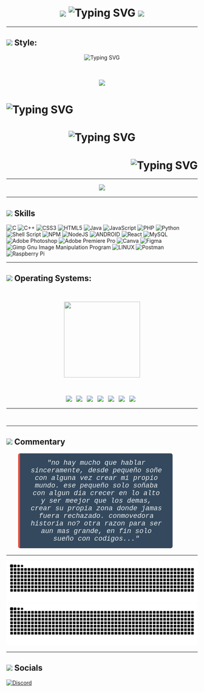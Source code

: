 <h1 align="center">
  <img src="https://images-ext-1.discordapp.net/external/dTBvH2b7mVpqTyrdzrEFn-FFTc4xdw3cTW_8Ebc2a74/%3Fv%3D1/https/cdn.discordapp.com/emojis/1138922811096830043.gif" height="35"/>

  <img src="https://readme-typing-svg.demolab.com?font=Share+Tech+Mono&size=28&duration=3000&pause=1000&color=%239400D3&center=true&vCenter=true&width=500&lines=Welcome+To+My+Profile;I+AM...;𝑨𝒓𝒄𝒊𝒓𝒊𝒖𝒔+♰+//+menosmrx" alt="Typing SVG" />
  
  <img src="https://images-ext-1.discordapp.net/external/n0b4wnSJGXX_xab0X4GZHo_TLAucUfaw91oAxkLwrq0/%3Fv%3D1/https/cdn.discordapp.com/emojis/1246303550339022918.gif" height="40"/>
</h1>


--- 

## <img src="https://images-ext-1.discordapp.net/external/AeZkl48hm0jq09zFalUVhp_MYFtxjP1BrHHMYF2Qz5M/%3Fv%3D1/https/cdn.discordapp.com/emojis/1112998842258952286.png?format=webp&quality=lossless" width ="25"> <b>  Style:</b> 

<p align="center">
  <img src="https://readme-typing-svg.demolab.com?font=Fira+Code&size=28&duration=4000&pause=1000&color=%230d2fa1&center=true&vCenter=true&width=600&lines=DISCORD+DEVELOPER;CREATE+BOTS+🤖;My+Best+Sleep+Is+When+I+Program" alt="Typing SVG" />
</p>

<h1 align="center">
<img src="https://images-ext-1.discordapp.net/external/dT3DiwihBoC_vXM-Y2_gA1fzAbFBlxt4cnlhC9nPyBs/%3Fv%3D1/https/cdn.discordapp.com/emojis/1069139458605207552.png?format=webp&quality=lossless" height="35"/>
</h1>

<h1 align="left">
<img src="https://readme-typing-svg.demolab.com?font=Fira+Code&size=28&duration=4000&pause=1000&color=%238a0000&center=true&vCenter=true&width=600&lines=Sentimiento+🖤" alt="Typing SVG" />
</h1>

<h1 align="center">
<img src="https://readme-typing-svg.demolab.com?font=Fira+Code&size=28&duration=3700&pause=1000&color=%23D4AF37&center=true&vCenter=true&width=600&lines=Elegancia+💎" alt="Typing SVG" />
</h1>

<h1 align="right">
<img src="https://readme-typing-svg.demolab.com?font=Fira+Code&size=28&duration=3500&pause=1000&color=%236A0DAD&center=true&vCenter=true&width=600&lines=Y+Maldad+🎭" alt="Typing SVG" />
</h1>

--- 

<div align="center">
    <img height="150" src="https://media.giphy.com/media/M9gbBd9nbDrOTu1Mqx/giphy.gif" />
</div> 

---

## <img src="https://media2.giphy.com/media/QssGEmpkyEOhBCb7e1/giphy.gif?cid=ecf05e47a0n3gi1bfqntqmob8g9aid1oyj2wr3ds3mg700bl&rid=giphy.gif" width ="25"> <b>  Skills</b> 
![C](https://img.shields.io/badge/c-%2300599C.svg?style=flat&logo=c&logoColor=white) ![C++](https://img.shields.io/badge/c++-%2300599C.svg?style=flat&logo=c%2B%2B&logoColor=white) ![CSS3](https://img.shields.io/badge/css3-%231572B6.svg?style=flat&logo=css3&logoColor=white) ![HTML5](https://img.shields.io/badge/html5-%23E34F26.svg?style=flat&logo=html5&logoColor=white) ![Java](https://img.shields.io/badge/java-%23ED8B00.svg?style=flat&logo=java&logoColor=white) ![JavaScript](https://img.shields.io/badge/javascript-%23323330.svg?style=flat&logo=javascript&logoColor=%23F7DF1E) ![PHP](https://img.shields.io/badge/php-%23777BB4.svg?style=flat&logo=php&logoColor=white) ![Python](https://img.shields.io/badge/python-3670A0?style=flat&logo=python&logoColor=ffdd54) ![Shell Script](https://img.shields.io/badge/shell_script-%23121011.svg?style=flat&logo=gnu-bash&logoColor=white) ![NPM](https://img.shields.io/badge/NPM-%23000000.svg?style=flat&logo=npm&logoColor=white) ![NodeJS](https://img.shields.io/badge/node.js-6DA55F?style=flat&logo=node.js&logoColor=white) ![ANDROID](https://img.shields.io/badge/android-%2320232a.svg?style=flat&logo=android&logoColor=%a4c639) ![React](https://img.shields.io/badge/react-%2320232a.svg?style=flat&logo=react&logoColor=%2361DAFB) ![MySQL](https://img.shields.io/badge/mysql-%2300f.svg?style=flat&logo=mysql&logoColor=white) ![Adobe Photoshop](https://img.shields.io/badge/adobephotoshop-%2331A8FF.svg?style=flat&logo=adobephotoshop&logoColor=white) ![Adobe Premiere Pro](https://img.shields.io/badge/Adobe%20Premiere%20Pro-9999FF.svg?style=flat&logo=Adobe%20Premiere%20Pro&logoColor=white) ![Canva](https://img.shields.io/badge/Canva-%2300C4CC.svg?style=flat&logo=Canva&logoColor=white) 	![Figma](https://img.shields.io/badge/figma-%23F24E1E.svg?style=flat&logo=figma&logoColor=white) ![Gimp Gnu Image Manipulation Program](https://img.shields.io/badge/Gimp-657D8B?style=flat&logo=gimp&logoColor=FFFFFF) ![LINUX](https://img.shields.io/badge/Linux-FCC624?style=flat&logo=linux&logoColor=black) ![Postman](https://img.shields.io/badge/Postman-FF6C37?style=flat&logo=postman&logoColor=white) ![Raspberry Pi](https://img.shields.io/badge/-RaspberryPi-C51A4A?style=flat&logo=Raspberry-Pi)

---

## <img src="https://images-ext-1.discordapp.net/external/CK6mQisQRAX8X8jHuFN2WPeYXevnyS28qdQGaz8fbMQ/%3Fv%3D1/https/cdn.discordapp.com/emojis/1248452635812691979.gif" width ="25"> <b>  Operating Systems:</b> 
<br>
<p align='center'>
<img src="https://media.giphy.com/media/WFZvB7VIXBgiz3oDXE/giphy.gif" width="200" height="200" frameBorder="0" class="giphy-embed" allowFullScreen></img></p>
<br>
<p align='center'>
<img src="https://img.shields.io/badge/Arch%20Linux-1793D1?logo=arch-linux&logoColor=fff&style=for-the-badge">&nbsp;&nbsp;
<img src="https://img.shields.io/badge/Debian-D70A53?style=for-the-badge&logo=debian&logoColor=white">&nbsp;&nbsp;
<img src="https://img.shields.io/badge/Kali-268BEE?style=for-the-badge&logo=kalilinux&logoColor=white">&nbsp;&nbsp;
<img src="https://img.shields.io/badge/Linux%20Mint-87CF3E?style=for-the-badge&logo=Linux%20Mint&logoColor=white">&nbsp;&nbsp;
<img src="https://img.shields.io/badge/Manjaro-35BF5C?style=for-the-badge&logo=Manjaro&logoColor=white">&nbsp;&nbsp;
<img src="https://img.shields.io/badge/Ubuntu-E95420?style=for-the-badge&logo=ubuntu&logoColor=white">&nbsp;&nbsp;
<img src="https://img.shields.io/badge/Windows-0078D6?style=for-the-badge&logo=windows&logoColor=white">&nbsp;&nbsp;
</p>
<hr>
<br>

--- 

## <img src="https://images-ext-1.discordapp.net/external/3efUSdfoatL7MuRUEfElkkWONuSA6E3jR_iQvat9o4M/%3Fv%3D1/https/cdn.discordapp.com/emojis/1343761608840839199.png?format=webp&quality=lossless" width ="25"> <b>  Commentary</b> 

<p align="center">
  <blockquote style="font-family: 'Courier New', monospace; font-size: 18px; font-style: italic; color: #ecf0f1; background-color: #34495e; padding: 15px 25px; border-left: 5px solid #e74c3c; border-radius: 5px; width: 70%; text-align: center;">
    "no hay mucho que hablar sinceramente, desde pequeño soñe con alguna vez crear mi propio mundo. ese pequeño solo soñaba con algun dia crecer en lo alto y ser meejor que los demas, crear su propia zona donde jamas fuera rechazado.
conmovedora historia no? otra razon para ser aun mas grande, en fin solo sueño con codigos..."
  </blockquote>
</p>

---
  
![github contribution grid snake animation](https://raw.githubusercontent.com/aiko-chan-ai/aiko-chan-ai/output/github-contribution-grid-snake-dark.svg#gh-dark-mode-only)![github contribution grid snake animation](https://raw.githubusercontent.com/aiko-chan-ai/aiko-chan-ai/output/github-contribution-grid-snake.svg#gh-light-mode-only)

---

## <img src="https://images-ext-1.discordapp.net/external/lxi9_7AcaWZdT7lBTXIJlHNLWt9z54E7Kw1YAOSYbOU/%3Fv%3D1/https/cdn.discordapp.com/emojis/1314035635744411759.gif" width=50px> Socials

[![Discord](https://img.shields.io/badge/Discord-%237289DA.svg?logo=discord&logoColor=white)](https://discord.com/users/1050604941208719401)

